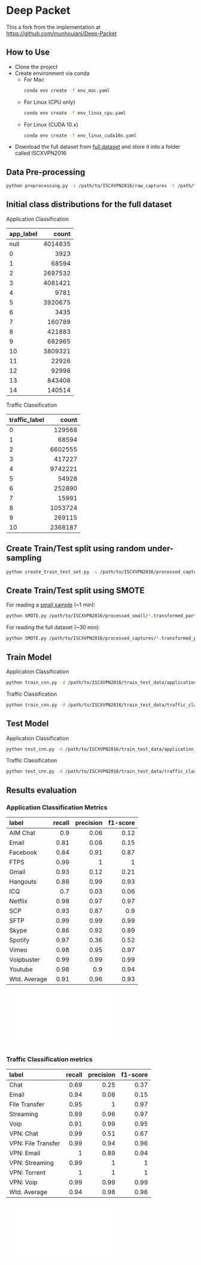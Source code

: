 # Deep Packet

This a fork from the implementation at https://github.com/munhouiani/Deep-Packet

## How to Use

* Clone the project
* Create environment via conda
    * For Mac
      ```bash
      conda env create -f env_mac.yaml
      ```
    * For Linux (CPU only)
      ```bash
      conda env create -f env_linux_cpu.yaml
      ```
    * For Linux (CUDA 10.x)
      ```bash
      conda env create -f env_linux_cuda10x.yaml
      ```
* Download the full dataset from [full dataset](https://www.unb.ca/cic/datasets/vpn.html) and store it into a folder called ISCXVPN2016

## Data Pre-processing

```bash
python preprocessing.py -s /path/to/ISCXVPN2016/raw_captures -t /path/to/ISCXVPN2016/processed_captures
```

## Initial class distributions for the full dataset

Application Classification
                                                       
|app_label|  count|
|:--------|------:|
|     null|4014835|
|        0|   3923|
|        1|  68594|
|        2|2697532|
|        3|4081421|
|        4|   9781|
|        5|3920675|
|        6|   3435|
|        7| 160789|
|        8| 421883|
|        9| 682965|
|       10|3809321|
|       11|  22926|
|       12|  92998|
|       13| 843408|
|       14| 140514|

Traffic Classification
                                                     
|traffic_label|  count|
|:------------|------:|
|            0| 129568|
|            1|  68594|
|            2|6602555|
|            3| 417227|
|            4|9742221|
|            5|  54928|
|            6| 252890|
|            7|  15991|
|            8|1053724|
|            9| 269115|
|           10|2368187|

## Create Train/Test split using random under-sampling

```bash
python create_train_test_set.py -s /path/to/ISCXVPN2016/processed_captures -t /path/to/ISCXVPN2016/train_test_data
```

## Create Train/Test split using SMOTE

For reading a [small sample](https://drive.google.com/file/d/1bUBt4ILBjasQfZ17PCvEMQ7O0tHi9O5J/view?usp=share_link) (~1 min): 

```bash
python SMOTE.py /path/to/ISCXVPN2016/processed_small/*.transformed_part_0000.json.gz
```

For reading the full dataset (~30 min):

```bash
python SMOTE.py /path/to/ISCXVPN2016/processed_captures/*.transformed_part_*.json.gz
```

## Train Model

Application Classification

```bash
python train_cnn.py -d /path/to/ISCXVPN2016/train_test_data/application_classification/train.parquet -m model/application_classification.cnn.model -t app
```

Traffic Classification

```bash
python train_cnn.py -d /path/to/ISCXVPN2016/train_test_data/traffic_classification/train.parquet -m model/traffic_classification.cnn.model -t traffic
```

## Test Model

Application Classification

```bash
python test_cnn.py -d /path/to/ISCXVPN2016/train_test_data/application_classification/test.parquet -m model/application_classification.cnn.model -t app
```

Traffic Classification

```bash
python test_cnn.py -d /path/to/ISCXVPN2016/train_test_data/traffic_classification/test.parquet -m model/traffic_classification.cnn.model -t traffic
```


## Results evaluation

### Application Classification Metrics

| label        |   recall |   precision |   f1-score |
|:-------------|---------:|------------:|-----------:|
| AIM Chat     |     0.9  |        0.06 |       0.12 |
| Email        |     0.81 |        0.08 |       0.15 |
| Facebook     |     0.84 |        0.91 |       0.87 |
| FTPS         |     0.99 |        1    |       1    |
| Gmail        |     0.93 |        0.12 |       0.21 |
| Hangouts     |     0.88 |        0.99 |       0.93 |
| ICQ          |     0.7  |        0.03 |       0.06 |
| Netflix      |     0.98 |        0.97 |       0.97 |
| SCP          |     0.93 |        0.87 |       0.9  |
| SFTP         |     0.99 |        0.99 |       0.99 |
| Skype        |     0.86 |        0.92 |       0.89 |
| Spotify      |     0.97 |        0.36 |       0.52 |
| Vimeo        |     0.98 |        0.95 |       0.97 |
| Voipbuster   |     0.99 |        0.99 |       0.99 |
| Youtube      |     0.98 |        0.9  |       0.94 |
| Wtd. Average |     0.91 |        0.96 |       0.93 |


![Application Classification](../../metrics/app_cnn_confusion_matrix.pdf)

### Traffic Classification metrics

| label              |   recall |   precision |   f1-score |
|:-------------------|---------:|------------:|-----------:|
| Chat               |     0.69 |        0.25 |       0.37 |
| Email              |     0.94 |        0.08 |       0.15 |
| File Transfer      |     0.95 |        1    |       0.97 |
| Streaming          |     0.99 |        0.96 |       0.97 |
| Voip               |     0.91 |        0.99 |       0.95 |
| VPN: Chat          |     0.99 |        0.51 |       0.67 |
| VPN: File Transfer |     0.99 |        0.94 |       0.96 |
| VPN: Email         |     1    |        0.89 |       0.94 |
| VPN: Streaming     |     0.99 |        1    |       1    |
| VPN: Torrent       |     1    |        1    |       1    |
| VPN: Voip          |     0.99 |        0.99 |       0.99 |
| Wtd. Average       |     0.94 |        0.98 |       0.96 |

![Traffic Classification](../../metrics/traffic_cnn_confusion_matrix.pdf)
